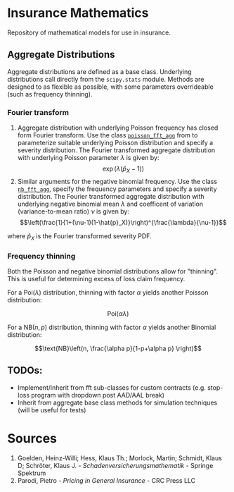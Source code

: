 # Insurance Mathematics

Repository of mathematical models for use in insurance. 

## Aggregate Distributions

Aggregate distributions are defined as a base class. Underlying distributions call directly from the `scipy.stats` module. Methods are designed to as flexible as possible, with some parameters overrideable (such as frequency thinning).

### Fourier transform

1. Aggregate distribution with underlying Poisson frequency has closed form Fourier transform. Use the class [`poisson_fft_agg`](pkg/src/fft_poisson.py) from to parameterize suitable underlying Poisson distribution and specify a severity distribution.
    The Fourier transformed aggregate distribution with underlying Poisson parameter $\lambda$ is given by:
    $$\exp\Big( \lambda (\hat{p}_X - 1) \Big)$$
2. Similar arguments for the negative binomial frequency. Use the class [`nb_fft_agg`](pkg/src/fft_nb.py), specify the frequency parameters and specify a severity distribution.
    The Fourier transformed aggregate distribution with underlying negative binomial mean $\lambda$ and coefficent of variation (variance-to-mean ratio) $\nu$ is given by:
    $$\left(\frac{1}{1+(\nu-1)(1-\hat{p}_X)}\right)^{\frac{\lambda}{\nu-1}}$$

where $\hat{p}_X$ is the Fourier transformed severity PDF.

### Frequency thinning

Both the Poisson and negative binomial distributions allow for "thinning". This is useful for determining excess of loss claim frequency. 

For a $\text{Poi}(\lambda)$ distribution, thinning with factor $\alpha$ yields another Poisson distribution:

$$\text{Poi}(\alpha \lambda)$$

For a $\text{NB}(n, p)$ distribution, thinning with factor $\alpha$ yields another Binomial distribution:

$$\text{NB}\left(n, \frac{\alpha p}{1-p+\alpha p} \right)$$

## TODOs:

- Implement/inherit from fft sub-classes for custom contracts (e.g. stop-loss program with dropdown post AAD/AAL break)
- Inherit from aggregate base class methods for simulation techniques (will be useful for tests)

# Sources

1. Goelden, Heinz-Willi; Hess, Klaus Th.; Morlock, Martin; Schmidt, Klaus D; Schröter, Klaus J. - *Schadenversicherungsmathematik* - Springe Spektrum
2. Parodi, Pietro - *Pricing in General Insurance* - CRC Press LLC
